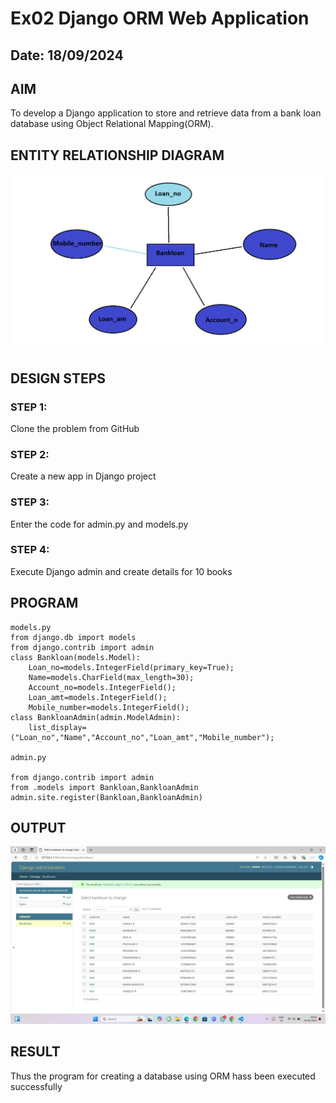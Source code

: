 # Ex02 Django ORM Web Application
## Date: 18/09/2024

## AIM
To develop a Django application to store and retrieve data from a bank loan database using Object Relational Mapping(ORM).

## ENTITY RELATIONSHIP DIAGRAM
![alt text](<Screenshot 2024-09-18 092353.png>)


## DESIGN STEPS

### STEP 1:
Clone the problem from GitHub

### STEP 2:
Create a new app in Django project

### STEP 3:
Enter the code for admin.py and models.py

### STEP 4:
Execute Django admin and create details for 10 books

## PROGRAM
```
models.py 
from django.db import models
from django.contrib import admin
class Bankloan(models.Model):
	Loan_no=models.IntegerField(primary_key=True);
	Name=models.CharField(max_length=30);
	Account_no=models.IntegerField();
	Loan_amt=models.IntegerField();
	Mobile_number=models.IntegerField();
class BankloanAdmin(admin.ModelAdmin):
	list_display=("Loan_no","Name","Account_no","Loan_amt","Mobile_number");

admin.py
  
from django.contrib import admin
from .models import Bankloan,BankloanAdmin
admin.site.register(Bankloan,BankloanAdmin)
```


## OUTPUT
![alt text](<Screenshot (114).png>)

 
## RESULT
Thus the program for creating a database using ORM hass been executed successfully
